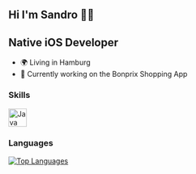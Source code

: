 <!--
**sandammeer/sandammeer** is a ✨ _special_ ✨ repository because its `README.md` (this file) appears on your GitHub profile.

Here are some ideas to get you started:

- 🔭 I’m currently working on ...
- 🌱 I’m currently learning ...
- 👯 I’m looking to collaborate on ...
- 🤔 I’m looking for help with ...
- 💬 Ask me about ...
- 📫 How to reach me: ...
- 😄 Pronouns: ...
- ⚡ Fun fact: ...
-->


## Hi I'm Sandro ✌🏻

Native iOS Developer
------------------------

* 🌍 Living in Hamburg
* 🛒 Currently working on the Bonprix Shopping App


<!--* 🖥️  See my portfolio at [My Personal Homepage](http://alexanderkneis.de) 
* 🧠  I'm learning Python -->

### Skills

<p align="left">
<a href="https://www.swift.org" target="_blank" rel="noreferrer"><img src="https://raw.githubusercontent.com/danielcranney/readme-generator/main/public/icons/skills/swift-colored.svg" width="36" height="36" alt="Java" /></a>
</p>


<!--
### Socials
<p align="left"> <a href="https://www.dev.to/alexkneis" target="_blank" rel="noreferrer"><img src="https://raw.githubusercontent.com/danielcranney/readme-generator/main/public/icons/socials/devdotto.svg" width="32" height="32" /></a> <a href="https://www.github.com/alexkneis" target="_blank" rel="noreferrer"><img src="https://raw.githubusercontent.com/danielcranney/readme-generator/main/public/icons/socials/github.svg" width="32" height="32" /></a> <a href="http://www.instagram.com/aleexkn" target="_blank" rel="noreferrer"><img src="https://raw.githubusercontent.com/danielcranney/readme-generator/main/public/icons/socials/instagram.svg" width="32" height="32" /></a></p>
-->

### Languages
<a href="https://github.com/sandammeer" align="left"><img src="https://github-readme-stats.vercel.app/api/top-langs/?username=sandammeer&langs_count=10&title_color=0891b2&text_color=ffffff&icon_color=0891b2&bg_color=1c1917&hide_border=true&locale=en&custom_title=Top%20%Languages" alt="Top Languages" /></a>
